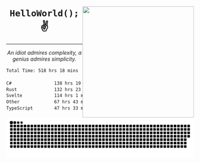 <div text-align="center">
    <img src="https://i.imgur.com/h1q15Kt.gife" align="right" width="299" height="299">
    <h1 align="center"><code>HelloWorld();</code> ✌️</h1>
    <hr>
    <p align="center"><i>An idiot admires complexity, a genius admires simplicity.</i></p>
</div>

<!--START_SECTION:waka-->

```txt
Total Time: 518 hrs 18 mins

C#                138 hrs 19 mins ██████░░░░░░░░░░░░░░░░░░░   23.60 %
Rust              132 hrs 23 mins █████▓░░░░░░░░░░░░░░░░░░░   22.59 %
Svelte            114 hrs 1 min   █████░░░░░░░░░░░░░░░░░░░░   19.46 %
Other             67 hrs 43 mins  ███░░░░░░░░░░░░░░░░░░░░░░   11.56 %
TypeScript        47 hrs 33 mins  ██░░░░░░░░░░░░░░░░░░░░░░░   08.11 %
```

<!--END_SECTION:waka-->

<picture>
  <source media="(prefers-color-scheme: dark)" srcset="https://raw.githubusercontent.com/Somfic/Somfic/main/github-contribution-grid-snake-dark.svg">
  <source media="(prefers-color-scheme: light)" srcset="https://raw.githubusercontent.com/Somfic/Somfic/main/github-contribution-grid-snake.svg">
  <img alt="github contribution grid snake animation" src="https://raw.githubusercontent.com/Somfic/Somfic/main/github-contribution-grid-snake.svg">
</picture>
